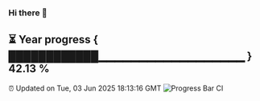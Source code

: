 ### Hi there 👋
⏳ Year progress { ████████████▁▁▁▁▁▁▁▁▁▁▁▁▁▁▁▁▁▁ } 42.13 %
---
⏰ Updated on Tue, 03 Jun 2025 18:13:16 GMT
![Progress Bar CI](https://github.com/Moyi321/Moyi321/workflows/Progress%20Bar%20CI/badge.svg)

